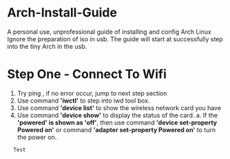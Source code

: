 # Arch-Install-Guide
A personal use, unprofessional guide of installing and config Arch Linux
Ignore the preparation of iso in usb. The guide will start at successfully step into the tiny Arch in the usb.

# Step One - Connect To Wifi
1. Try ping <website>, if no error occur, jump to next step section
2. Use command **'iwctl'** to step into iwd tool box.
3. Use command **'device list'** to show the wireless network card you have
4. Use command **'device <network card> show'** to display the status of the card.
  a. If the **'powered' is shown as 'off'**, then use command **'device <network card> set-property Powered on'** or command **'adapter <adapter> set-property Powered on'** to turn the power on.
```
  Test
```
